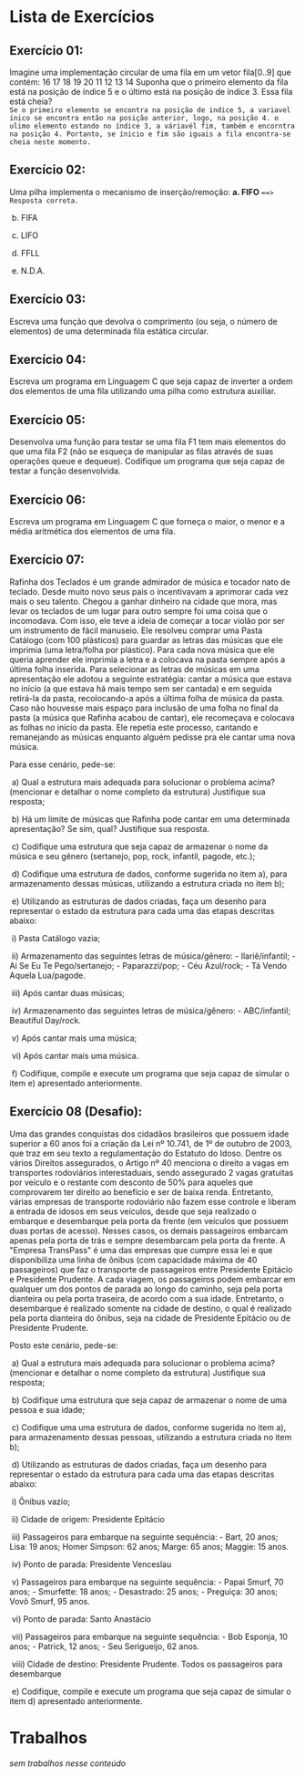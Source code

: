# Lista de Exercícios

## Exercício 01:

Imagine uma implementação circular de uma fila em um vetor fila[0..9] que contém:
16 17 18 19 20 11 12 13 14
Suponha que o primeiro elemento da fila está na posição de índice 5 e o último está na posição de índice 3. Essa fila está cheia?  
`Se o primeiro elemento se encontra na posição de indice 5, a variavel ínico se encontra então na posição anterior, logo, na posição 4. o ulimo elemento estando no índice 3, a váriavél fim, também e encorntra na posição 4. Portanto, se ínicio e fim são iguais a fila encontra-se cheia neste momento.`


## Exercício 02:
Uma pilha implementa o mecanismo de inserção/remoção:
	**a. FIFO** `==> Resposta correta.`

​	b. FIFA

​	c. LIFO

​	d. FFLL

​	e. N.D.A.  

## Exercício 03:
Escreva uma função que devolva o comprimento (ou seja, o número de elementos) de uma determinada fila estática circular.    

## Exercício 04:
Escreva um programa em Linguagem C que seja capaz de inverter a ordem dos elementos de uma fila utilizando uma pilha como estrutura auxiliar.  

## Exercício 05:
Desenvolva uma função para testar se uma fila F1 tem mais elementos do que uma fila F2 (não se esqueça de manipular as filas através de suas operações queue e dequeue).
Codifique um programa que seja capaz de testar a função desenvolvida.  

## Exercício 06:
Escreva um programa em Linguagem C que forneça o maior, o menor e a média aritmética dos elementos de uma fila.  

## Exercício 07:
Rafinha dos Teclados é um grande admirador de música e tocador nato de teclado. Desde muito novo seus pais o incentivavam a aprimorar cada vez  mais o seu talento. Chegou a ganhar dinheiro na cidade que mora, mas levar os teclados de um lugar para outro sempre foi uma coisa que o incomodava. Com isso, ele teve a ideia de começar a tocar violão por ser um instrumento de fácil manuseio. Ele resolveu comprar uma Pasta Catálogo (com 100 plásticos) para guardar as letras das músicas que ele imprimia (uma letra/folha por plástico). Para cada nova música que ele queria aprender ele imprimia a letra e a colocava na pasta sempre após a última folha inserida. Para selecionar as letras de músicas em uma apresentação ele adotou a seguinte estratégia: cantar a música que estava no início (a que estava há mais tempo sem ser cantada) e em seguida retirá-la da pasta, recolocando-a após a última folha de música da pasta. Caso não houvesse mais espaço para inclusão de uma folha no final da pasta (a música que Rafinha acabou de cantar), ele recomeçava e colocava as folhas no início da pasta. Ele repetia este processo, cantando e remanejando as músicas enquanto alguém pedisse pra ele cantar uma nova música.  

Para esse cenário, pede-se:

​		a) Qual a estrutura mais adequada para solucionar o problema acima? (mencionar e detalhar o nome completo da estrutura) Justifique sua resposta;  

​		b) Há um limite de músicas que Rafinha pode cantar em uma determinada apresentação? Se sim, qual? Justifique sua resposta.  

​		c) Codifique uma estrutura que seja capaz de armazenar o nome da música e seu gênero (sertanejo, pop, rock, infantil, pagode, etc.);  

​		d) Codifique uma estrutura de dados, conforme sugerida no item a), para armazenamento dessas músicas, utilizando a estrutura criada no item b); 

​		e) Utilizando as estruturas de dados criadas, faça um desenho para representar o estado da estrutura para cada uma das etapas descritas abaixo: 

​				i) Pasta Catálogo vazia;

​				ii) Armazenamento das seguintes letras de música/gênero: - Ilariê/infantil; \- Ai Se Eu Te Pego/sertanejo; - Paparazzi/pop; - Céu Azul/rock; - Tá Vendo Aquela Lua/pagode. 

​				iii) Após cantar duas músicas;

​				iv) Armazenamento das seguintes letras de música/gênero: - ABC/infantil; Beautiful Day/rock.

​				v) Após cantar mais uma música;

​				vi) Após cantar mais uma música.

​		f) Codifique, compile e execute um programa que seja capaz de simular o item e) apresentado anteriormente.  

## Exercício 08 (Desafio):

Uma das grandes conquistas dos cidadãos brasileiros que possuem idade superior a 60 anos foi a criação da Lei nº 10.741, de 1º de outubro de 2003, que traz em seu texto a regulamentação do Estatuto do Idoso. Dentre os vários  Direitos assegurados, o Artigo nº 40 menciona o direito a vagas em transportes rodoviários interestaduais, sendo assegurado 2 vagas gratuitas por veículo e o restante com desconto de 50% para aqueles que comprovarem ter direito ao benefício e ser de baixa renda. Entretanto, várias empresas de transporte rodoviário não fazem esse controle e liberam a entrada de idosos em seus veículos, desde que seja realizado o embarque e desembarque pela porta da frente (em veículos que possuem duas portas de acesso). Nesses casos, os
demais passageiros embarcam apenas pela porta de trás e sempre  desembarcam pela porta da frente. A "Empresa TransPass" é uma das empresas que cumpre essa lei e que disponibiliza uma linha de ônibus (com capacidade máxima de 40 passageiros) que faz o transporte de passageiros entre Presidente Epitácio e Presidente Prudente. A cada viagem, os passageiros podem embarcar em qualquer um dos pontos de parada ao longo do caminho, seja pela porta dianteira ou pela porta traseira, de acordo com a sua idade. Entretanto, o desembarque é realizado somente na cidade de destino, o qual é realizado pela porta dianteira do ônibus, seja na cidade de Presidente Epitácio ou de Presidente Prudente.  

Posto este cenário, pede-se:  

​		a) Qual a estrutura mais adequada para solucionar o problema acima? (mencionar e detalhar o nome completo da estrutura) Justifique sua resposta; 

​		b) Codifique uma estrutura que seja capaz de armazenar o nome de uma pessoa e sua idade; 

​		c) Codifique uma uma estrutura de dados, conforme sugerida no item a), para armazenamento dessas pessoas, utilizando a estrutura criada no item b); 

​		d) Utilizando as estruturas de dados criadas, faça um desenho para representar o
estado da estrutura para cada uma das etapas descritas abaixo: 

​				i) Ônibus vazio;

​				ii) Cidade de origem: Presidente Epitácio 

​				iii) Passageiros para embarque na seguinte sequência: - Bart, 20 anos; Lisa: 19 anos; Homer Simpson: 62 anos; Marge: 65 anos; Maggie: 15 anos. 

​				iv) Ponto de parada: Presidente Venceslau

​				v) Passageiros para embarque na seguinte sequência: - Papai Smurf, 70 anos; - Smurfette: 18 anos; - Desastrado: 25 anos; - Preguiça: 30 anos; Vovô Smurf, 95 anos. 

​				vi) Ponto de parada: Santo Anastácio

​				vii) Passageiros para embarque na seguinte sequência: - Bob Esponja, 10 anos; - Patrick, 12 anos; - Seu Serigueijo, 62 anos.

​				viii) Cidade de destino: Presidente Prudente. Todos os passageiros para  desembarque

​		e) Codifique, compile e execute um programa que seja capaz de simular o item d) apresentado anteriormente.

# Trabalhos

*sem trabalhos nesse conteúdo*
